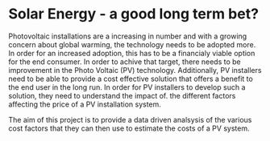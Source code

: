 # Solar Energy - a good long term bet?

Photovoltaic installations are a increasing in number and with a growing concern about global warming, the technology needs to be adopted more. In order for an increased adoption, this has to be a financialy viable option for the end consumer. In order to achive that target, there needs to be improvement in the Photo Voltaic (PV) technology. Additionally, PV installers need to be able to provide a cost effective solution that offers a benefit to the end user in the long run. In order for PV installers to develop such a solution, they need to understand the impact of. the different factors affecting the price of a PV installation system.

The aim of this project is to provide a data driven analsysis of the various cost factors that they can then use to estimate the costs of a PV system.
